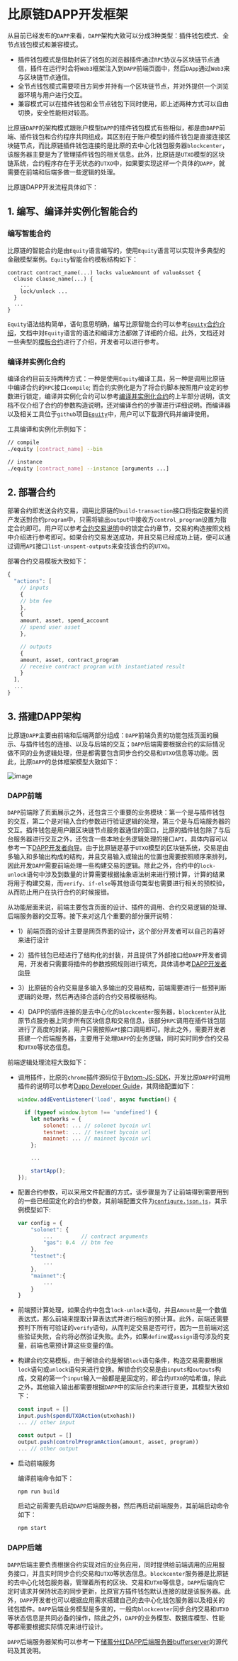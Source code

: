 # 比原链DAPP开发框架

从目前已经发布的`DAPP`来看，`DAPP`架构大致可以分成3种类型：插件钱包模式、全节点钱包模式和兼容模式。
- 插件钱包模式是借助封装了钱包的浏览器插件通过`RPC`协议与区块链节点通信，插件在运行时会将`Web3`框架注入到`DAPP`前端页面中，然后`DApp`通过`Web3`来与区块链节点通信。
- 全节点钱包模式需要项目方同步并持有一个区块链节点，并对外提供一个浏览器环境与用户进行交互。
- 兼容模式可以在插件钱包和全节点钱包下同时使用，即上述两种方式可以自由切换，安全性能相对较高。

比原链`DAPP`的架构模式跟账户模型`DAPP`的插件钱包模式有些相似，都是由`DAPP`前端、插件钱包和合约程序共同组成，其区别在于账户模型的插件钱包是直接连接区块链节点，而比原链插件钱包连接的是比原的去中心化钱包服务器`blockcenter`，该服务器主要是为了管理插件钱包的相关信息。此外，比原链是`UTXO`模型的区块链系统，合约程序存在于无状态的`UTXO`中，如果要实现这样一个具体的`DAPP`，就需要在前端和后端多做一些逻辑的处理。

比原链DAPP开发流程具体如下：

## 1. 编写、编译并实例化智能合约

### 编写智能合约
    
比原链的智能合约是由`Equity`语言编写的，使用`Equity`语言可以实现许多典型的金融模型案例。`Equity`智能合约模板结构如下：

```
contract contract_name(...) locks valueAmount of valueAsset {
  clause clause_name(...) {
    ...
    lock/unlock ...
  }
  ...
}
```

`Equity`语法结构简单，语句意思明确，编写比原智能合约可以参考[`Equity`合约介绍](https://docs.bytom.io/mydoc_smart_contract_overview.cn.html)，文档中对`Equity`语言的语法和编译方法都做了详细的介绍。此外，文档还对一些典型的[模板合约](https://docs.bytom.io/mydoc_contract_template.cn.html)进行了介绍，开发者可以进行参考。

### 编译并实例化合约
    
编译合约目前支持两种方式：一种是使用`Equity`编译工具，另一种是调用比原链中编译合约的`RPC`接口`compile`; 而合约实例化是为了将合约脚本按照用户设定的参数进行锁定，编译并实例化合约可以参考[编译并实例化合约](https://docs.bytom.io/mydoc_smart_contract_build.cn.html)的上半部分说明，该文档不仅介绍了合约的参数构造说明，还对编译合约的步骤进行详细说明。而编译器以及相关工具位于`github`项目[`Equity`](https://github.com/Bytom/equity)中，用户可以下载源代码并编译使用。

工具编译和实例化示例如下：

```sh
// compile
./equity [contract_name] --bin

// instance
./equity [contract_name] --instance [arguments ...]
```

## 2. 部署合约

部署合约即发送合约交易，调用比原链的`build-transaction`接口将指定数量的资产发送到合约`program`中，只需将输出`output`中接收方`control_program`设置为指定合约即可。用户可以参考[合约交易说明](https://docs.bytom.io/mydoc_smart_contract_build.cn.html)中的锁定合约章节，交易的构造按照文档中介绍进行参考即可。如果合约交易发送成功，并且交易已经成功上链，便可以通过调用`API`接口`list-unspent-outputs`来查找该合约的`UTXO`。

部署合约交易模板大致如下：

```js
{
  "actions": [
    // inputs
    {
	// btm fee
    },
    {
	amount, asset, spend_account
	// spend user asset
    },

    // outputs
    {
	amount, asset, contract_program
	// receive contract program with instantiated result
    }
  ],
  ...
}
```

## 3. 搭建DAPP架构

比原链`DAPP`主要由前端和后端两部分组成：`DAPP`前端负责的功能包括页面的展示、与插件钱包的连接、以及与后端的交互；`DAPP`后端需要根据合约的实际情况做不同的业务逻辑处理，但是都需要包含同步合约交易和`UTXO`信息等功能。因此，比原`DAPP`的总体框架模型大致如下：

![image](/docs/images/dapp_frame.png)
   
### DAPP前端
    
`DAPP`前端除了页面展示之外，还包含三个重要的业务模块：第一个是与插件钱包的交互，第二个是对输入合约参数进行验证逻辑的处理，第三个是与后端服务器的交互。插件钱包是用户跟区块链节点服务器通信的窗口，比原的插件钱包除了与后台服务器进行交互之外，还包含一些本地业务逻辑处理的接口`API`，具体内容可以参考一下[DAPP开发者向导](https://github.com/Bytom/Bystore/wiki/Dapp-Developer-Guide)。由于比原链是基于`UTXO`模型的区块链系统，交易是由多输入和多输出构成的结构，并且交易输入或输出的位置也需要按照顺序来排列，因此开发`DAPP`需要前端处理一些构建交易的逻辑。除此之外，合约中的`lock-unlock`语句中涉及到数量的计算需要根据抽象语法树来进行预计算，计算的结果将用于构建交易，而`verify`、`if-else`等其他语句类型也需要进行相关的预校验，从而防止用户在执行合约的时候报错。

从功能层面来说，前端主要包含页面的设计、插件的调用、合约交易逻辑的处理、后端服务器的交互等。接下来对这几个重要的部分展开说明： 

- 1）前端页面的设计主要是网页界面的设计，这个部分开发者可以自己的喜好来进行设计
    
- 2）插件钱包已经进行了结构化的封装，并且提供了外部接口给`DAPP`开发者调用，开发者只需要将插件的参数按照规则进行填充，具体请参考[DAPP开发者向导](https://github.com/Bytom/Bystore/wiki/Dapp-Developer-Guide)

- 3）比原链的合约交易是多输入多输出的交易结构，前端需要进行一些预判断逻辑的处理，然后再选择合适的合约交易模板结构。

- 4）DAPP的插件连接的是去中心化的`blockcenter`服务器，`blockcenter`从比原节点服务器上同步所有区块信息和交易信息，该部分`RPC`调用在插件钱包层进行了高度的封装，用户只需按照`API`接口调用即可。除此之外，需要开发者搭建一个后端服务器，主要用于处理`DAPP`的业务逻辑，同时实时同步合约交易和`UTXO`等状态信息。

前端逻辑处理流程大致如下：

- 调用插件，比原的`chrome`插件源码位于[Bytom-JS-SDK](https://github.com/Bytom/Bytom-JS-SDK)，开发比原`DAPP`时调用插件的说明可以参考[Dapp Developer Guide](https://github.com/Bytom/Bystore/wiki/Dapp-Developer-Guide)，其网络配置如下：

    ```js
    window.addEventListener('load', async function() {

      if (typeof window.bytom !== 'undefined') {
        let networks = {
            solonet: ... // solonet bycoin url 
            testnet: ... // testnet bycoin url 
            mainnet: ... // mainnet bycoin url 
        };

        ...

        startApp();
    });
    ```

- 配置合约参数，可以采用文件配置的方式，该步骤是为了让前端得到需要用到的一些已经固定化的合约参数，其前端配置文件为[`configure.json.js`](https://github.com/Bytom/Bytom-Dapp-Demo/blob/master/contracts/configure.json.js)，其示例模型如下:
  
    ```js
    var config = {
        "solonet": {
            ...         // contract arguments
            "gas": 0.4  // btm fee
        },
        "testnet":{
            ...
        },
        "mainnet":{
            ...
        }
    }
    ```

- 前端预计算处理，如果合约中包含`lock-unlock`语句，并且`Amount`是一个数值表达式，那么前端来提取计算表达式并进行相应的预计算。此外，前端还需要预判下所有可验证的`verify`语句，从而判定交易是否可行，因为一旦前端对这些验证失败，合约将必然验证失败。此外，如果`define`或`assign`语句涉及的变量，前端也需预计算这些变量的值。

- 构建合约交易模板，由于解锁合约是解锁`lock`语句条件，构造交易需要根据`lock`语句或`unlock`语句来进行变换。解锁合约交易是由`inputs`和`outputs`构成，交易的第一个`input`输入一般都是是固定的，即合约`UTXO`的哈希值，除此之外，其他输入输出都需要根据`DAPP`中的实际合约来进行变更，其模型大致如下：

    ```js
    const input = []
    input.push(spendUTXOAction(utxohash))
    ... // other input

    const output = []
    output.push(controlProgramAction(amount, asset, program))
    ... // other output
    ```

- 启动前端服务

    编译前端命令如下：

    ```sh
    npm run build
    ```

    启动之前需要先启动`DAPP`后端服务器，然后再启动前端服务，其前端启动命令如下：

    ```sh
    npm start
    ```

### DAPP后端
  
`DAPP`后端主要负责根据合约实现对应的业务应用，同时提供给前端调用的应用服务接口，并且实时同步合约交易和`UTXO`等状态信息。`blockcenter`服务器是比原链的去中心化钱包服务器，管理着所有的区块、交易和`UTXO`等信息，`DAPP`后端向它定时请求并保持状态的同步更新，比原官方插件钱包默认连接的就是该服务器。此外，`DAPP`开发者也可以根据应用需求搭建自己的去中心化钱包服务器以及相关的钱包插件。`DAPP`后端业务模型是多变的，一般向`blockcenter`同步合约交易和`UTXO`等状态信息是共同必备的操作，除此之外，`DAPP`的业务模型、数据库模型、性能等都需要根据实际情况来进行设计。

`DAPP`后端服务器架构可以参考一下[储蓄分红DAPP后端服务器bufferserver](https://github.com/oysheng/bufferserver)的源代码及其说明。



    

